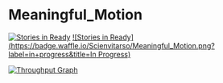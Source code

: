 # Meaningful_Motion
[![Stories in Ready](https://badge.waffle.io/Scienvitarso/Meaningful_Motion.png?label=ready&title=Ready)](http://waffle.io/Scienvitarso/Meaningful_Motion) [![Stories in Ready](https://badge.waffle.io/Scienvitarso/Meaningful_Motion.png?label=in+progress&title=In Progress)](http://waffle.io/Scienvitarso/Meaningful_Motion)

[![Throughput Graph](https://graphs.waffle.io/Scienvitarso/Meaningful_Motion/throughput.svg)](https://waffle.io/Scienvitarso/Meaningful_Motion/metrics)

